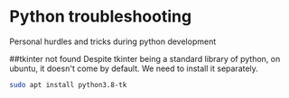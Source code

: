 # Python troubleshooting
Personal hurdles and tricks during python development

##tkinter not found
Despite tkinter being a standard library of python, on ubuntu, it doesn't come by default. We need to install it separately.

```bash
sudo apt install python3.8-tk
```
